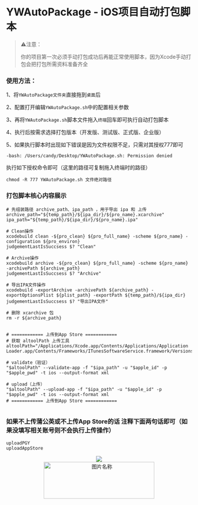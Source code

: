 # YWAutoPackage - iOS项目自动打包脚本

>⚠️注意：
>
> 你的项目第一次必须手动打包成功后再能正常使用脚本，因为Xcode手动打包会把打包所需资料准备齐全

### 使用方法：

1、将`YWAutoPackage文件夹`直接拖到`桌面`后

2、配置打开编辑`YWAutoPackage.sh`中的配置相关参数

3、再将`YWAutoPackage.sh`脚本文件拖入`终端`回车即可执行自动打包脚本

4、执行后按需求选择打包版本（开发版、测试版、正式版、企业版）

5、如果执行脚本时出现如下错误是因为文件权限不足，只需对其授权777即可
```
-bash: /Users/candy/Desktop/YWAutoPackage.sh: Permission denied
```
执行如下授权命令即可（这里的路径可复制拖入终端时的路径）
```
chmod -R 777 YWAutoPackage.sh 文件绝对路径
```


### 打包脚本核心内容展示

```
# 先组装路径 archive_path、ipa_path ，用于导出 ipa 和 上传
archive_path="${temp_path}/${ipa_dir}/${pro_name}.xcarchive"
ipa_path="${temp_path}/${ipa_dir}/${pro_name}.ipa"

# Clean操作
xcodebuild clean -${pro_clean} ${pro_full_name} -scheme ${pro_name} -configuration ${pro_environ}
judgementLastIsSuccsess $? "Clean"

# Archive操作
xcodebuild archive -${pro_clean} ${pro_full_name} -scheme ${pro_name} -archivePath ${archive_path}
judgementLastIsSuccsess $? "Archive"

# 导出IPA文件操作
xcodebuild -exportArchive -archivePath ${archive_path} -exportOptionsPlist ${plist_path} -exportPath ${temp_path}/${ipa_dir}
judgementLastIsSuccsess $? "导出IPA文件"

# 删除 xcarchive 包
rm -r ${archive_path}


# ============ 上传到App Store ============  
# 获取 altoolPath 上传工具
altoolPath="/Applications/Xcode.app/Contents/Applications/Application Loader.app/Contents/Frameworks/ITunesSoftwareService.framework/Versions/A/Support/altool"

# validate（验证）
"$altoolPath" --validate-app -f "$ipa_path" -u "$apple_id" -p "$apple_pwd" -t ios --output-format xml

# upload（上传）
"$altoolPath" --upload-app -f "$ipa_path" -u "$apple_id" -p "$apple_pwd" -t ios --output-format xml
# ============ 上传到App Store ============ 
 
```
### 如果不上传蒲公英或不上传App Store的话 注释下面两句话即可（如果没填写相关账号则不会执行上传操作）

```
uploadPGY
uploadAppStore
```

<div align="center">
<img src = "https://upload-images.jianshu.io/upload_images/2822163-1b59ac9d4417b718.png" align = center />
</div>

<div align="center">
<img src = "http://upload-images.jianshu.io/upload_images/2822163-23eb59c7072548bb.png" width = "300" height = "100" alt="图片名称" align = center />
</div>
